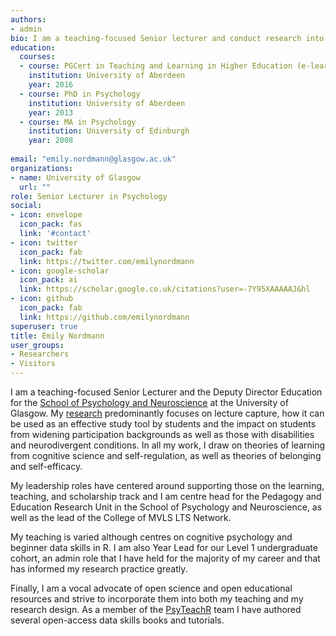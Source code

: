 ```yaml
---
authors:
- admin
bio: I am a teaching-focused Senior lecturer and conduct research into the relationship between learning, student engagement, and technology.
education:
  courses:
  - course: PGCert in Teaching and Learning in Higher Education (e-learning)
    institution: University of Aberdeen
    year: 2016
  - course: PhD in Psychology
    institution: University of Aberdeen
    year: 2013
  - course: MA in Psychology
    institution: University of Edinburgh
    year: 2008
 
email: "emily.nordmann@glasgow.ac.uk"
organizations:
- name: University of Glasgow
  url: ""
role: Senior Lecturer in Psychology
social:
- icon: envelope
  icon_pack: fas
  link: '#contact'
- icon: twitter
  icon_pack: fab
  link: https://twitter.com/emilynordmann
- icon: google-scholar
  icon_pack: ai
  link: https://scholar.google.co.uk/citations?user=-7Y95XAAAAAJ&hl
- icon: github
  icon_pack: fab
  link: https://github.com/emilynordmann
superuser: true
title: Emily Nordmann
user_groups:
- Researchers
- Visitors
---
```


I am a teaching-focused Senior Lecturer and the Deputy Director Education for the [School of Psychology and Neuroscience](https://www.gla.ac.uk/schools/psychology/) at the University of Glasgow. My [research](https://scholar.google.co.uk/citations?user=-7Y95XAAAAAJ&hl=en) predominantly focuses on lecture capture, how it can be used as an effective study tool by students and the impact on students from widening participation backgrounds as well as those with disabilities and neurodivergent conditions. In all my work, I draw on theories of learning from cognitive science and self-regulation, as well as theories of belonging and self-efficacy. 

My leadership roles have centered around supporting those on the learning, teaching, and scholarship track and I am centre head for the Pedagogy and Education Research Unit in the School of Psychology and Neuroscience, as well as the lead of the College of MVLS LTS Network.

My teaching is varied although centres on cognitive psychology and beginner data skills in R. I am also Year Lead for our Level 1 undergraduate cohort, an admin role that I have held for the majority of my career and that has informed my research practice greatly. 

Finally, I am a vocal advocate of open science and open educational resources and strive to incorporate them into both my teaching and my research design. As a member of the [PsyTeachR](https://psyteachr.github.io/) team I have authored several open-access data skills books and tutorials.


